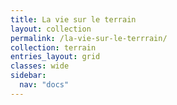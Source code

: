 ```yaml
---
title: La vie sur le terrain
layout: collection
permalink: /la-vie-sur-le-terrrain/
collection: terrain
entries_layout: grid
classes: wide
sidebar:
  nav: "docs"
---
```

<br>
&nbsp;
<br>